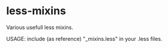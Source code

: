 less-mixins
===========

Various usefull less mixins.

USAGE: include (as reference) "_mixins.less" in your .less files.
